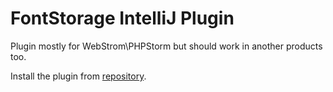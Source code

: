 FontStorage IntelliJ Plugin
===============

Plugin mostly for WebStrom\PHPStorm but should work in another products too.

Install the plugin from [repository](http://plugins.jetbrains.com/plugin?pr=webide&pluginId=7172).
